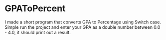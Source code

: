 # GPAToPercent

I made a short program that converts GPA to Percentage using Switch case. Simple run the project and enter your GPA as a double number between 0.0 - 4.0, it should print out a result.
